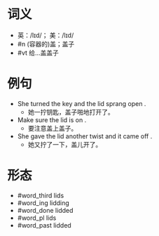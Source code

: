 # 词义
- 英：/lɪd/； 美：/lɪd/
- #n (容器的)盖；盖子
- #vt 给…盖盖子
# 例句
- She turned the key and the lid sprang open .
	- 她一拧钥匙，盖子啪地打开了。
- Make sure the lid is on .
	- 要注意盖上盖子。
- She gave the lid another twist and it came off .
	- 她又拧了一下，盖儿开了。
# 形态
- #word_third lids
- #word_ing lidding
- #word_done lidded
- #word_pl lids
- #word_past lidded
